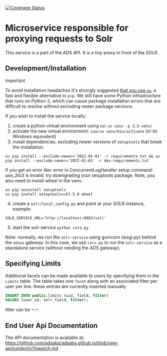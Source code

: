 
[![Coverage Status](https://coveralls.io/repos/adsabs/solr-service/badge.svg?branch=master&service=github)](https://coveralls.io/github/adsabs/solr-service?branch=master)

# Microservice responsible for proxying requests to Solr

This service is a part of the ADS API. It is a tiny proxy in front of the SOLR.

## Development/Installation

> [!IMPORTANT]  
> To avoid installation headaches it's strongly suggested [that you use `uv`](https://docs.astral.sh/uv/), a fast and flexible alternative to `pip`. We still have some Python infrastructure that runs on Python 2, which can cause package installation errors that are difficult to resolve without excluding newer package versions.

If you wish to install the service locally:

  1. create a python virtual environment using uv: `uv venv -p 3.9 venv/`
  2. activate the new virtual environment: `source venv/bin/activate` (or its Windows equivalent)
  3. install dependencies, excluding newer versions of `setuptools` that break the installation:

```
uv pip install --exclude-newer='2022-01-01' -r requirements.txt && uv pip install --exclude-newer='2022-01-01' -r dev-requirements.txt
```
If you get an error like: error in ConcurrentLogHandler setup command: use_2to3 is invalid.
try downgrading your setuptools package. Note, you also need to install wheel in the venv.
```
uv pip uninstall setuptools
uv pip install setuptools==57.5.0 wheel
```
  4. create a `solr/local_config.py` and point at your SOLR instance, example:

```
SOLR_SERVICE_URL='http://localhost:8983/solr'
```
  5. start the solr-service `python cors.py`


Note: normally, we run the `solr-service` using gunicorn (wsgi.py) behind the `adsws` gateway.
In this case, we use `cors.py` to run the `solr-service` as a standalone service (without needing
the ADS gateway).

## Specifying Limits

Additional facets can be made available to users by specifying them in the `Limits` table. The table takes one `facet` along with an associated filter per user per line.
these entries are currently inserted manually
```sql
INSERT INTO public.limits (uid, field, filter)
VALUES (user_id, solr_field, filter);
```
filter can be `*:*`.

## End User Api Documentation

The API documentation is available at: https://github.com/adsabs/adsabs.github.io/blob/new-api/content/v1/search.md
